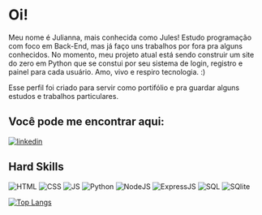# Oi!

Meu nome é Julianna, mais conhecida como Jules! Estudo programação com foco em Back-End, mas já faço uns trabalhos por fora pra alguns conhecidos. No momento, meu projeto atual está sendo construir um site do zero em Python que se constui por seu sistema de login, registro e painel para cada usuário. Amo, vivo e respiro tecnologia. :)

Esse perfil foi criado para servir como portifólio e pra guardar alguns estudos e trabalhos particulares.

## Você pode me encontrar aqui:

[![linkedin](https://img.shields.io/badge/LinkedIn-0077B5?style=for-the-badge&logo=linkedin&logoColor=white)](https://www.linkedin.com/in/juliannapinheiromachado/)

## Hard Skills

![HTML](https://img.shields.io/badge/HTML5-E34F26?style=for-the-badge&logo=html5&logoColor=white)
![CSS](https://img.shields.io/badge/CSS3-1572B6?style=for-the-badge&logo=css3&logoColor=white)
![JS](https://img.shields.io/badge/JavaScript-323330?style=for-the-badge&logo=javascript&logoColor=F7DF1E)
![Python](https://img.shields.io/badge/Python-FFD43B?style=for-the-badge&logo=python&logoColor=blue)
![NodeJS](https://img.shields.io/badge/Node%20js-339933?style=for-the-badge&logo=nodedotjs&logoColor=white)
![ExpressJS](https://img.shields.io/badge/Express%20js-000000?style=for-the-badge&logo=express&logoColor=white)
![SQL](https://img.shields.io/badge/MySQL-005C84?style=for-the-badge&logo=mysql&logoColor=white)
![SQlite](https://img.shields.io/badge/SQLite-07405E?style=for-the-badge&logo=sqlite&logoColor=white)

[![Top Langs](https://github-readme-stats.vercel.app/api/top-langs/?username=julesworks)](https://github.com/julesworks)
